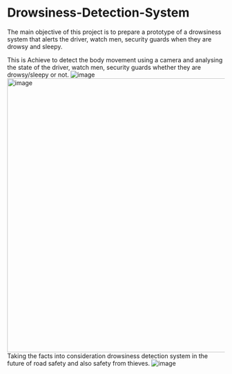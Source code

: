 # Drowsiness-Detection-System
The main objective of this project is to prepare a prototype of a drowsiness system that alerts the driver, watch men, security guards when they are drowsy and sleepy.

This is Achieve to detect the body movement using a camera and analysing the state of the driver, watch men, security guards whether they are drowsy/sleepy or not.
![image](https://user-images.githubusercontent.com/117279686/236539991-06436aeb-ee64-4cf9-8831-2c57083fc63c.png)
<img width="634" alt="image" src="https://user-images.githubusercontent.com/117279686/236540384-f4ada205-fc13-4d4b-966a-b5d84898ca65.png">
Taking the facts into consideration drowsiness detection system in the future of road safety and also safety from thieves.
![image](https://user-images.githubusercontent.com/117279686/236540468-645674f9-695d-4c8e-8af7-96c0c40d3202.png)

